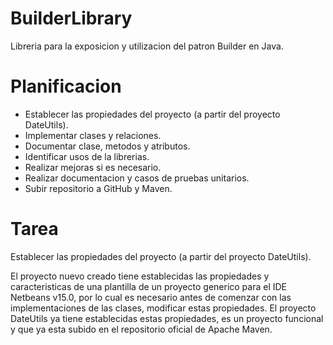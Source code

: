  
 # BuilderLibrary
 
 Libreria para la exposicion y utilizacion del patron Builder en Java.
 
 # Planificacion
 
 - Establecer las propiedades del proyecto (a partir del proyecto DateUtils).
 - Implementar clases y relaciones.
 - Documentar clase, metodos y atributos.
 - Identificar usos de la librerias.
 - Realizar mejoras si es necesario.
 - Realizar documentacion y casos de pruebas unitarios.
 - Subir repositorio a GitHub y Maven.
 
 # Tarea
 
 Establecer las propiedades del proyecto (a partir del proyecto DateUtils).
 
 El proyecto nuevo creado tiene establecidas las propiedades y caracteristicas de una plantilla de un proyecto generico
 para el IDE Netbeans v15.0, por lo cual es necesario antes de comenzar con las implementaciones de las clases, modificar
 estas propiedades. El proyecto DateUtils ya tiene establecidas estas propiedades, es un proyecto funcional y que ya esta
 subido en el repositorio oficial de Apache Maven.
